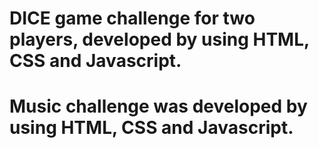 # DICE game challenge for two players, developed by using HTML, CSS and Javascript.
# Music challenge was developed by using HTML, CSS and Javascript.
